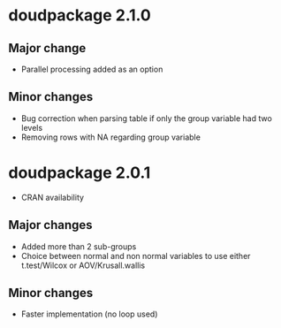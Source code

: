 # doudpackage 2.1.0
## Major change
* Parallel processing added as an option

## Minor changes
* Bug correction when parsing table if only the group variable had two levels
* Removing rows with NA regarding group variable

# doudpackage 2.0.1
* CRAN availability

## Major changes
* Added more than 2 sub-groups
* Choice between normal and non normal variables to use either t.test/Wilcox or AOV/Krusall.wallis

## Minor changes
* Faster implementation (no loop used)
